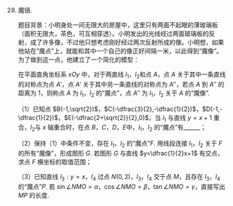 
28. 魔镜.
      
    题目背景：小明身处一间无限大的房屋中，这里只有两面不起眼的薄玻璃板（面积无限大，茶色，可互相穿透）。小明发出的光线经过两面玻璃板的反射，成了许多像，不过他只想考虑刚好经过两次反射所成的像。小明想，如果他站在“魔点”上，就能和其中一个自己的像正好间隔一米，以此得到“魔像”。为了做到这一点，他建立了一个简化的模型：

    在平面直角坐标系 $xOy$ 中，对于两直线 $l_1$，$l_2$和点 $A$，点 $A$ 关于其中一条直线的对称点为点 $A'$，点 $A'$ 关于其中另一条直线的对称点为 $A''$，若点 $A$ 到 $A''$ 的距离为 $1$，则称点 $A$ 为 $l_1$，$l_2$ 的“魔点”，点 $A''$ 为 $l_1$，$l_2$ 关于 $A$ 的“魔像”.

    （1）已知点 $B(-1,\sqrt{2})$，$C(-\dfrac{3}{2},-\dfrac{1}{2})$，$D(-1,-\dfrac{1}{2})$，$E(-\dfrac{2+\sqrt{2}}{2},0)$，当 $l_1$ 与直线 $y=x+1$ 重合，$l_2$与 $x$ 轴重合时，在点 $B$，$C$，$D$，$E$中，$l_1$，$l_2$ 的“魔点”有______；

    （2）保持（1）中条件不变，存在 $l_1$，$l_2$ 的“魔点”$F$. 用线段连接 $l_1$，$l_2$ 关于 $F$ 的所有“魔像”，形成图形 $G$. 若图形 $G$ 与直线 $y=\dfrac{1}{2}x+1$ 有交点，求点 $F$ 横坐标的取值范围；

    （3）已知直线 $l_3:y=x$，$l_4$ 过点 $N(0,2)$，$l_3$，$l_4$ 交于点 $M$，且存在 $l_3$，$l_4$ 的“魔点”$P$. 若 $\sin \angle NMO=\alpha$，$\cos \angle NMO=\beta$，$\tan \angle NMO=\gamma$，直接写出 $MP$ 的长度.